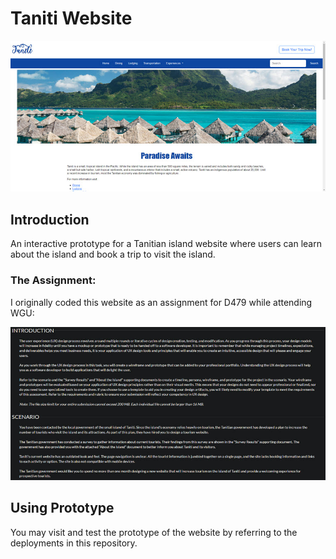 # Taniti Website

![Example image](images/example.jpg)

## Introduction
An interactive prototype for a Tanitian island website where users can learn about the island and book a trip to visit the island.

### The Assignment:
I originally coded this website as an assignment for D479 while attending WGU:

![Assignment image](images/assignment.jpg)

## Using Prototype
You may visit and test the prototype of the website by referring to the deployments in this repository.